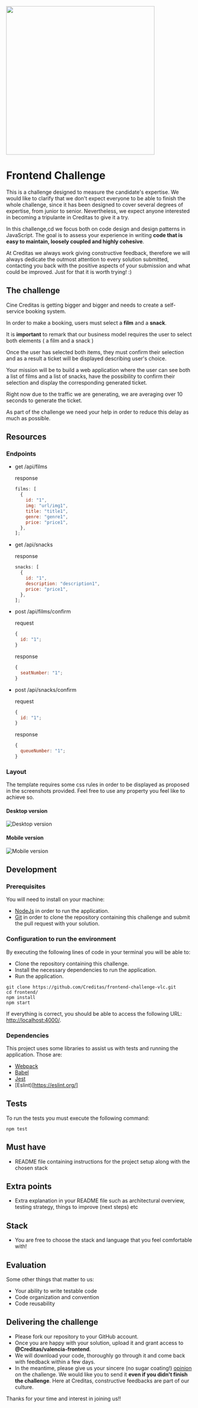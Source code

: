 <img src="./logo-creditas.svg" width="400">

# Frontend Challenge

This is a challenge designed to measure the candidate's expertise.
We would like to clarify that we don't expect everyone to be able to finish the whole challenge, since it has been designed to cover several degrees of expertise, from junior to senior.
Nevertheless, we expect anyone interested in becoming a tripulante in Creditas to give it a try.

In this challenge,cd we focus both on code design and design patterns in JavaScript. The goal is to assess your experience in writing **code that is easy to maintain, loosely coupled and highly cohesive**.

At Creditas we always work giving constructive feedback, therefore we will always dedicate the outmost attention to every solution submitted, contacting you back with the positive aspects of your submission and what could be improved. Just for that it is worth trying! :)

## The challenge

Cine Creditas is getting bigger and bigger and needs to create a self-service booking system.

In order to make a booking, users must select a **film** and a **snack**.

It is **important** to remark that our business model requires the user to select both elements ( a film and a snack )

Once the user has selected both items, they must confirm their selection and as a result a ticket will be displayed describing user's choice.

Your mission will be to build a web application where the user can see both a list of films and a list of snacks, have the possibility to confirm their selection and display the corresponding generated ticket.

Right now due to the traffic we are generating, we are averaging over 10 seconds to generate the ticket.

As part of the challenge we need your help in order to reduce this delay as much as possible.

## Resources

### Endpoints

- get /api/films

  response

  ```javascript
  films: [
    {
      id: "1",
      img: "url/img1",
      title: "title1",
      genre: "genre1",
      price: "price1",
    },
  ];
  ```

- get /api/snacks

  response

  ```javascript
  snacks: [
    {
      id: "1",
      description: "description1",
      price: "price1",
    },
  ];
  ```

- post /api/films/confirm

  request

  ```javascript
  {
    id: "1";
  }
  ```

  response

  ```javascript
  {
    seatNumber: "1";
  }
  ```

- post /api/snacks/confirm

  request

  ```javascript
  {
    id: "1";
  }
  ```

  response

  ```javascript
  {
    queueNumber: "1";
  }
  ```

### Layout

The template requires some css rules in order to be displayed as proposed in the screenshots provided. Feel free to use any property you feel like to achieve so.

#### Desktop version

![Desktop version](./desktop-layout.png)

#### Mobile version

![Mobile version](./mobile-layout.png)

## Development

### Prerequisites

You will need to install on your machine:

- [NodeJs](https://nodejs.org/en/) in order to run the application.
- [Git](https://git-scm.com/book/en/v2/Getting-Started-Installing-Git) in order to clone the repository containing this challenge and submit the pull request with your solution.

### Configuration to run the environment

By executing the following lines of code in your terminal you will be able to:

- Clone the repository containing this challenge.
- Install the necessary dependencies to run the application.
- Run the application.

```shell
git clone https://github.com/Creditas/frontend-challenge-vlc.git
cd frontend/
npm install
npm start
```

If everything is correct, you should be able to access the following URL: [http://localhost:4000/](http://localhost:4000/).

### Dependencies

This project uses some libraries to assist us with tests and running the application. Those are:

- [Webpack](https://webpack.js.org/)
- [Babel](https://babeljs.io/)
- [Jest](https://jestjs.io/)
- [Eslint)[https://eslint.org/]

## Tests

To run the tests you must execute the following command:

```shell
npm test
```

## Must have

- README file containing instructions for the project setup along with the chosen stack

## Extra points

- Extra explanation in your README file such as architectural overview, testing strategy, things to improve (next steps) etc

## Stack

- You are free to choose the stack and language that you feel comfortable with!

## Evaluation

Some other things that matter to us:

- Your ability to write testable code
- Code organization and convention
- Code reusability

## Delivering the challenge

- Please fork our repository to your GitHub account.
- Once you are happy with your solution, upload it and grant access to **@Creditas/valencia-frontend**.
- We will download your code, thoroughly go through it and come back with feedback within a few days.
- In the meantime, please give us your sincere (no sugar coating!) [opinion](https://docs.google.com/forms/d/e/1FAIpQLSdwjudz38JMtMYf3rFBrMHX3XMy2J5oBLPnjBGD1QKvOM2SGg/viewform) on the challenge.
  We would like you to send it **even if you didn't finish the challenge**. Here at Creditas, constructive feedbacks are part of our culture.

Thanks for your time and interest in joining us!!
